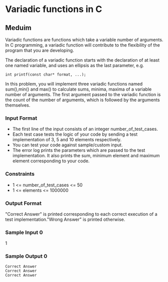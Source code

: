 # Variadic functions in C

## Meduim

Variadic functions are functions which take a variable number of arguments. In C programming, a variadic function will contribute to the flexibility of the program that you are developing.

The declaration of a variadic function starts with the declaration of at least one named variable, and uses an ellipsis as the last parameter, e.g.
```
int printf(const char* format, ...);
```
In this problem, you will implement three variadic functions named sum(),min()  and max() to calculate sums, minima, maxima of a variable number of arguments. The first argument passed to the variadic function is the count of the number of arguments, which is followed by the arguments themselves.

### Input Format

- The first line of the input consists of an integer number_of_test_cases.
- Each test case tests the logic of your code by sending a test implementation of 3, 5 and 10 elements respectively.
- You can test your code against sample/custom input.
- The error log prints the parameters which are passed to the test implementation. It also prints the sum, minimum element and maximum element corresponding to your code.
### Constraints
- 1 <= number_of_test_cases <= 50 
- 1 <= elements <= 1000000 

### Output Format
"Correct Answer" is printed corresponding to each correct execution of a test implementation."Wrong Answer" is printed otherwise.

### Sample Input 0

1
### Sample Output 0
```
Correct Answer
Correct Answer
Correct Answer
```